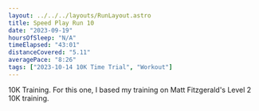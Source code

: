 ```yaml
---
layout: ../../../layouts/RunLayout.astro
title: Speed Play Run 10
date: "2023-09-19"
hoursOfSleep: "N/A"
timeElapsed: "43:01"
distanceCovered: "5.11"
averagePace: "8:26"
tags: ["2023-10-14 10K Time Trial", "Workout"]
---
```


10K Training. For this one, I based my training on Matt Fitzgerald's Level 2 10K training.
